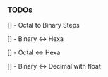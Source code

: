 ### TODOs

[] - Octal to Binary Steps

[] - Binary <-> Hexa

[] - Octal <-> Hexa

[] - Binary <-> Decimal with float
